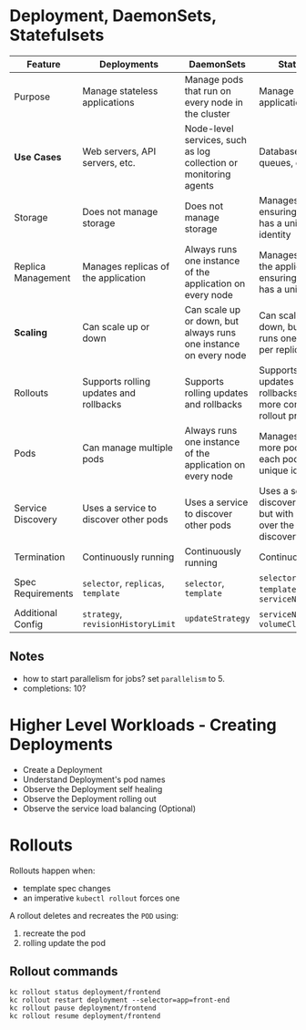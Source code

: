 # Deployment, DaemonSets,  Statefulsets
| Feature | Deployments | DaemonSets | StatefulSets | Jobs | 
| --- | --- | --- | --- | --- | 
| Purpose | Manage stateless applications | Manage pods that run on every node in the cluster | Manage stateful applications | Manage one-time or batch tasks |
| **Use Cases** | Web servers, API servers, etc. | Node-level services, such as log collection or monitoring agents | Databases, message queues, etc. | Batch processing, data import/export, etc. |
| Storage | Does not manage storage | Does not manage storage | Manages storage, ensuring each pod has a unique storage identity | Not applicable | 
| Replica Management | Manages replicas of the application | Always runs one instance of the application on every node | Manages replicas of the application, ensuring each replica has a unique identity | Manages a single instance of a job | 
| **Scaling** | Can scale up or down | Can scale up or down, but always runs one instance on every node | Can scale up or down, but always runs one instance per replica | Not applicable | 
| Rollouts | Supports rolling updates and rollbacks | Supports rolling updates and rollbacks | Supports rolling updates and rollbacks, but with more control over the rollout process | Supports rolling updates and rollbacks | 
| Pods | Can manage multiple pods | Always runs one instance of the application on every node | Manages one or more pods, ensuring each pod has a unique identity | Manages one or more pods | 
| Service Discovery | Uses a service to discover other pods | Uses a service to discover other pods | Uses a service to discover other pods, but with more control over the service discovery process | Not applicable | 
| Termination | Continuously running | Continuously running | Continuously running | Terminates after completion or failure | 
| Spec Requirements | `selector`, `replicas`, `template` | `selector`, `template` | `selector`, `replicas`, `template`, `serviceName` | `template`, `completions`, `parallelism` | 
| Additional Config | `strategy`, `revisionHistoryLimit` | `updateStrategy` | `serviceName`, `volumeClaimTemplates` | `backoffLimit`, `activeDeadlineSeconds` |

## Notes
- how to start parallelism for jobs? set `parallelism` to 5.
- completions: 10?

# Higher Level Workloads - Creating Deployments

- Create a Deployment
- Understand Deployment's pod names
- Observe the Deployment self healing
- Observe the Deployment rolling out
- Observe the service load balancing (Optional)

# Rollouts

Rollouts happen when:
- template spec changes
- an imperative `kubectl rollout` forces one

A rollout deletes and recreates the `POD` using:
1. recreate the pod
2. rolling update the pod

## Rollout commands
```
kc rollout status deployment/frontend
kc rollout restart deployment --selector=app=front-end
kc rollout pause deployment/frontend
kc rollout resume deployment/frontend
```

